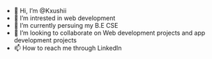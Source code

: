 - 👋 Hi, I’m @Kxushii
- 👀 I’m intrested in web development 
- 🌱 I’m currently persuing my B.E CSE
- 💞️ I’m looking to collaborate on Web development projects and app development projects
- 📫 How to reach me through LinkedIn 

<!---
Kxushii/Kxushii is a ✨ special ✨ repository because its `README.md` (this file) appears on your GitHub profile.
You can click the Preview link to take a look at your changes.
--->
